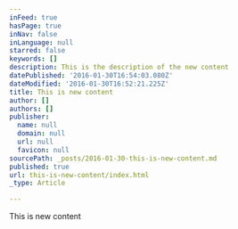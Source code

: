 ```yaml
---
inFeed: true
hasPage: true
inNav: false
inLanguage: null
starred: false
keywords: []
description: This is the description of the new content
datePublished: '2016-01-30T16:54:03.080Z'
dateModified: '2016-01-30T16:52:21.225Z'
title: This is new content
author: []
authors: []
publisher:
  name: null
  domain: null
  url: null
  favicon: null
sourcePath: _posts/2016-01-30-this-is-new-content.md
published: true
url: this-is-new-content/index.html
_type: Article

---
```

This is new content